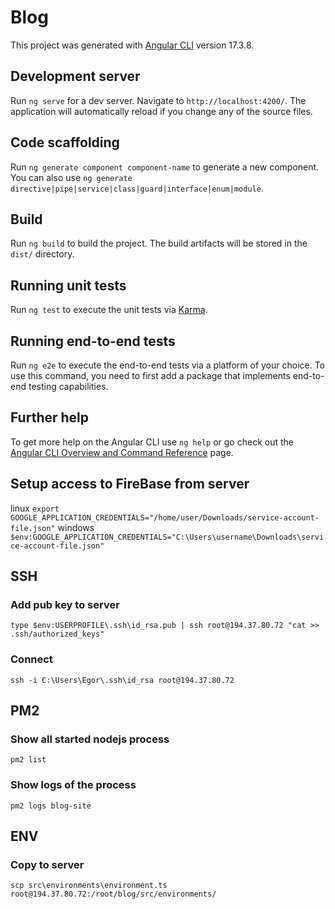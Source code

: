 # Blog

This project was generated with [Angular CLI](https://github.com/angular/angular-cli) version 17.3.8.

## Development server

Run `ng serve` for a dev server. Navigate to `http://localhost:4200/`. The application will automatically reload if you change any of the source files.

## Code scaffolding

Run `ng generate component component-name` to generate a new component. You can also use `ng generate directive|pipe|service|class|guard|interface|enum|module`.

## Build

Run `ng build` to build the project. The build artifacts will be stored in the `dist/` directory.

## Running unit tests

Run `ng test` to execute the unit tests via [Karma](https://karma-runner.github.io).

## Running end-to-end tests

Run `ng e2e` to execute the end-to-end tests via a platform of your choice. To use this command, you need to first add a package that implements end-to-end testing capabilities.

## Further help

To get more help on the Angular CLI use `ng help` or go check out the [Angular CLI Overview and Command Reference](https://angular.io/cli) page.

## Setup access to FireBase from server

linux
`export GOOGLE_APPLICATION_CREDENTIALS="/home/user/Downloads/service-account-file.json"`
windows
`$env:GOOGLE_APPLICATION_CREDENTIALS="C:\Users\username\Downloads\service-account-file.json"`

## SSH

### Add pub key to server

`type $env:USERPROFILE\.ssh\id_rsa.pub | ssh root@194.37.80.72 "cat >> .ssh/authorized_keys"`

### Connect

`ssh -i C:\Users\Egor\.ssh\id_rsa root@194.37.80.72`

## PM2

### Show all started nodejs process

`pm2 list`

### Show logs of the process

`pm2 logs blog-site`

## ENV

### Copy to server

`scp src\environments\environment.ts root@194.37.80.72:/root/blog/src/environments/`
